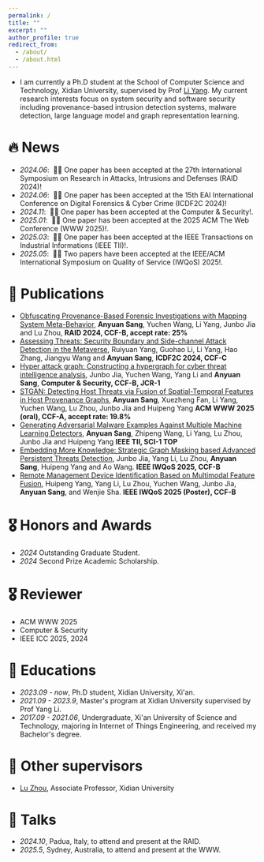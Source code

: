 ```yaml
---
permalink: /
title: ""
excerpt: ""
author_profile: true
redirect_from: 
  - /about/
  - /about.html
---
```


- I am currently a Ph.D student at the School of Computer Science and Technology, Xidian University, supervised by Prof  [Li Yang](https://web.xidian.edu.cn/yangli/). My current research interests focus on system security and software security including provenance-based intrusion detection systems, malware detection, large language model and graph representation learning. 

# 🔥 News
- *2024.06*: &nbsp;🎉🎉 One paper has been accepted at the 27th International Symposium on Research in Attacks, Intrusions and Defenses (RAID 2024)! 
- *2024.06*: &nbsp;🎉🎉 One paper has been accepted at the 15th EAI International Conference on Digital Forensics & Cyber Crime (ICDF2C 2024)!
- *2024.11*: &nbsp;🎉🎉 One paper has been accepted at the Computer & Security!. 
- *2025.01*: &nbsp;🎉🎉 One paper has been accepted at the 2025 ACM The Web Conference (WWW 2025)!.
- *2025.03*: &nbsp;🎉🎉 One paper has been accepted at the IEEE Transactions on Industrial Informations (IEEE TII)!.
- *2025.05*: &nbsp;🎉🎉 Two papers have been accepted at the IEEE/ACM International Symposium on Quality of Service (IWQoS) 2025!.


# 📝 Publications 
- [Obfuscating Provenance-Based Forensic Investigations with Mapping System Meta-Behavior](https://dl.acm.org/doi/10.1145/3678890.3678916), **Anyuan Sang**, Yuchen Wang, Li Yang, Junbo Jia and Lu Zhou, **RAID 2024, CCF-B, accept rate: 25%**
- [Assessing Threats: Security Boundary and Side-channel Attack Detection in the Metaverse](https://icdf2c.eai-conferences.org/2024/accepted_papers/), Ruiyuan Yang, Guohao Li, Li Yang, Hao Zhang, Jiangyu Wang and **Anyuan Sang**, **ICDF2C 2024, CCF-C**
- [Hyper attack graph: Constructing a hypergraph for cyber threat intelligence analysis](https://www.sciencedirect.com/science/article/pii/S0167404824004991?via%3Dihub), Junbo Jia, Yuchen Wang, Yang Li and **Anyuan Sang**, **Computer & Security, CCF-B, JCR-1**
- [STGAN: Detecting Host Threats via Fusion of Spatial-Temporal Features in Host Provenance Graphs](https://dl.acm.org/doi/10.1145/3696410.3714925), **Anyuan Sang**, Xuezheng Fan, Li Yang, Yuchen Wang,  Lu Zhou, Junbo Jia and Huipeng Yang **ACM WWW 2025 (oral), CCF-A, accept rate: 19.8%**
- [Generating Adversarial Malware Examples Against Multiple Machine Learning Detectors](https://ieeexplore.ieee.org/document/10969090), **Anyuan Sang**, Zhipeng Wang, Li Yang, Lu Zhou, Junbo Jia and Huipeng Yang **IEEE TII, SCI-1 TOP**
- [Embedding More Knowledge: Strategic Graph Masking based Advanced Persistent Threats Detection](https://anyuan1999.github.io), Junbo Jia, Yang Li, Lu Zhou, **Anyuan Sang**, Huipeng Yang and Ao Wang. **IEEE IWQoS 2025, CCF-B**
- [Remote Management Device Identification Based on Multimodal Feature Fusion](https://anyuan1999.github.io), Huipeng Yang, Yang Li, Lu Zhou, Yuchen Wang, Junbo Jia, **Anyuan Sang**, and Wenjie Sha. **IEEE IWQoS 2025 (Poster), CCF-B**
# 🎖 Honors and Awards
- *2024* Outstanding Graduate Student.
- *2024* Second Prize Academic Scholarship.

# 🎖 Reviewer
- ACM WWW 2025
- Computer & Security
- IEEE ICC 2025, 2024

# 📖 Educations
- *2023.09 - now*, Ph.D student, Xidian University, Xi'an.
- *2021.09 - 2023.9*, Master's program at Xidian University supervised by Prof Yang Li. 
- *2017.09 - 2021.06*, Undergraduate, Xi'an University of Science and Technology, majoring in Internet of Things Engineering, and received my Bachelor's degree. 

# 📖 Other supervisors
- [Lu Zhou](https://faculty.xidian.edu.cn/ZHOULU/zh_CN/index.htm), Associate Professor, Xidian University

# 💬 Talks
- *2024.10*, Padua, Italy, to attend and present at the RAID.
- *2025.5*, Sydney, Australia, to attend and present at the WWW.

